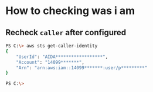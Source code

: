 # How to checking was i am 

## Recheck `caller` after configured
```bash
PS C:\> aws sts get-caller-identity
{
    "UserId": "AIDA******************",
    "Account": "14099*******",
    "Arn": "arn:aws:iam::14099*******:user/p*********"
}

PS C:\>
```